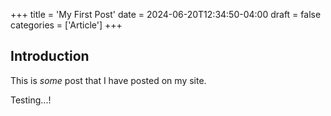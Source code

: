 +++
title = 'My First Post'
date = 2024-06-20T12:34:50-04:00
draft = false
categories = ['Article']
+++

## Introduction

This is *some* post that I have posted on my site.

Testing...!
